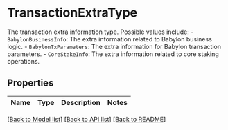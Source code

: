 # TransactionExtraType

The transaction extra information type. Possible values include:   - `BabylonBusinessInfo`: The extra information related to Babylon business logic.   - `BabylonTxParameters`: The extra information for Babylon transaction parameters.   - `CoreStakeInfo`: The extra information related to core staking operations. 

## Properties

Name | Type | Description | Notes
------------ | ------------- | ------------- | -------------

[[Back to Model list]](../README.md#documentation-for-models) [[Back to API list]](../README.md#documentation-for-api-endpoints) [[Back to README]](../README.md)


